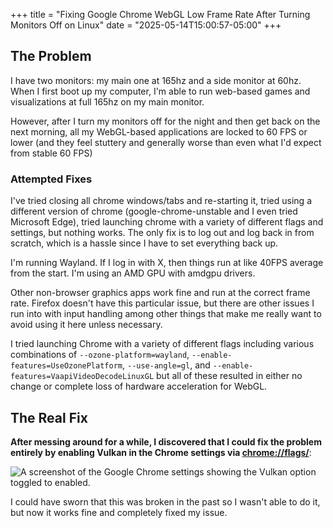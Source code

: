 +++
title = "Fixing Google Chrome WebGL Low Frame Rate After Turning Monitors Off on Linux"
date = "2025-05-14T15:00:57-05:00"
+++

## The Problem

I have two monitors: my main one at 165hz and a side monitor at 60hz. When I first boot up my computer, I'm able to run web-based games and visualizations at full 165hz on my main monitor.

However, after I turn my monitors off for the night and then get back on the next morning, all my WebGL-based applications are locked to 60 FPS or lower (and they feel stuttery and generally worse than even what I'd expect from stable 60 FPS)

### Attempted Fixes

I've tried closing all chrome windows/tabs and re-starting it, tried using a different version of chrome (google-chrome-unstable and I even tried Microsoft Edge), tried launching chrome with a variety of different flags and settings, but nothing works. The only fix is to log out and log back in from scratch, which is a hassle since I have to set everything back up.

I'm running Wayland. If I log in with X, then things run at like 40FPS average from the start. I'm using an AMD GPU with amdgpu drivers.

Other non-browser graphics apps work fine and run at the correct frame rate. Firefox doesn't have this particular issue, but there are other issues I run into with input handling among other things that make me really want to avoid using it here unless necessary.

I tried launching Chrome with a variety of different flags including various combinations of `--ozone-platform=wayland`, `--enable-features=UseOzonePlatform`, `--use-angle=gl`, and `--enable-features=VaapiVideoDecodeLinuxGL` but all of these resulted in either no change or complete loss of hardware acceleration for WebGL.

## The Real Fix

**After messing around for a while, I discovered that I could fix the problem entirely by enabling Vulkan in the Chrome settings via <chrome://flags/>**:

![A screenshot of the Google Chrome settings showing the Vulkan option toggled to enabled.](https://i.ameo.link/d1h.png)

I could have sworn that this was broken in the past so I wasn't able to do it, but now it works fine and completely fixed my issue.
